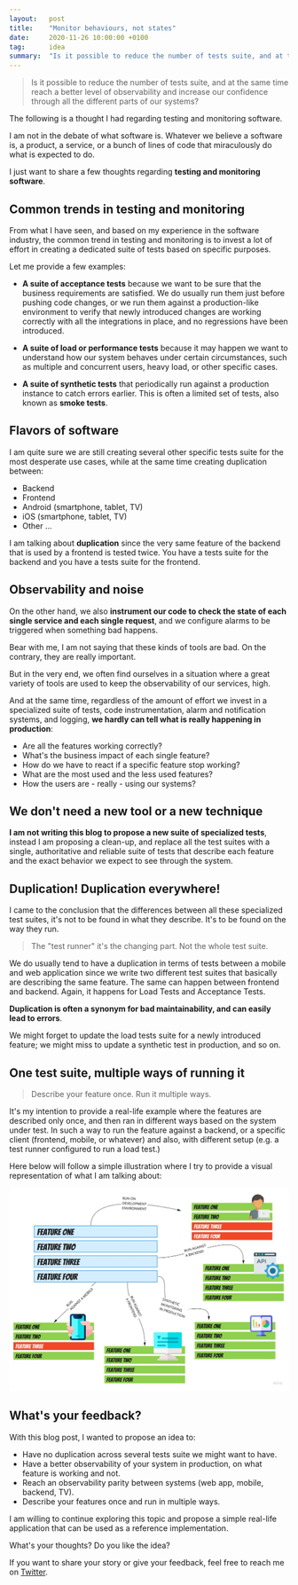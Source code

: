 ```yaml
---
layout:   post
title:    "Monitor behaviours, not states"
date:     2020-11-26 10:00:00 +0100
tag:      idea
summary:  "Is it possible to reduce the number of tests suite, and at the same time reach a better level of observability and increase our confidence through all the different parts of our systems?"
---
```


> Is it possible to reduce the number of tests suite, and at the same time reach a better level of observability and increase our confidence through all the different parts of our systems?

The following is a thought I had regarding testing and monitoring software.

I am not in the debate of what software is. Whatever we believe a software is, a product, a service, or a bunch of lines of code that miraculously do what is expected to do.

I just want to share a few thoughts regarding **testing and monitoring software**.

## Common trends in testing and monitoring

From what I have seen, and based on my experience in the software industry, the common trend in testing and monitoring is to invest a lot of effort in creating a dedicated suite of tests based on specific purposes.

Let me provide a few examples:

- **A suite of acceptance tests** because we want to be sure that the business requirements are satisfied. We do usually run them just before pushing code changes, or we run them against a production-like environment to verify that newly introduced changes are working correctly with all the integrations in place, and no regressions have been introduced.

- **A suite of load or performance tests** because it may happen we want to understand how our system behaves under certain circumstances, such as multiple and concurrent users, heavy load, or other specific cases.

- **A suite of synthetic tests** that periodically run against a production instance to catch errors earlier. This is often a limited set of tests, also known as **smoke tests**.

## Flavors of software

I am quite sure we are still creating several other specific tests suite for the most desperate use cases, while at the same time creating duplication between:

- Backend
- Frontend
- Android (smartphone, tablet, TV)
- iOS (smartphone, tablet, TV)
- Other ...

I am talking about **duplication** since the very same feature of the backend that is used by a frontend is tested twice. You have a tests suite for the backend and you have a tests suite for the frontend.

## Observability and noise

On the other hand, we also **instrument our code to check the state of each single service and each single request**, and we configure alarms to be triggered when something bad happens.

Bear with me, I am not saying that these kinds of tools are bad. On the contrary, they are really important.

But in the very end, we often find ourselves in a situation where a great variety of tools are used to keep the observability of our services, high.

And at the same time, regardless of the amount of effort we invest in a specialized suite of tests, code instrumentation, alarm and notification systems, and logging, **we hardly can tell what is really happening in production**:

- Are all the features working correctly?
- What's the business impact of each single feature?
- How do we have to react if a specific feature stop working?
- What are the most used and the less used features?
- How the users are - really - using our systems?

## We don't need a new tool or a new technique

**I am not writing this blog to propose a new suite of specialized tests**, instead I am proposing a clean-up, and replace all the test suites with a single, authoritative and reliable suite of tests that describe each feature and the exact behavior we expect to see through the system.

## Duplication! Duplication everywhere!

I came to the conclusion that the differences between all these specialized test suites, it's not to be found in what they describe. It's to be found on the way they run.

> The "test runner" it's the changing part. Not the whole test suite.

We do usually tend to have a duplication in terms of tests between a mobile and web application since we write two different test suites that basically are describing the same feature. The same can happen between frontend and backend. Again, it happens for Load Tests and Acceptance Tests.

**Duplication is often a synonym for bad maintainability, and can easily lead to errors**.

We might forget to update the load tests suite for a newly introduced feature; we might miss to update a synthetic test in production, and so on.

## One test suite, multiple ways of running it

> Describe your feature once. Run it multiple ways.

It's my intention to provide a real-life example where the features are described only once, and then ran in different ways based on the system under test. In such a way to run the feature against a backend, or a specific client (frontend, mobile, or whatever) and also, with different setup (e.g. a test runner configured to run a load test.)

Here below will follow a simple illustration where I try to provide a visual representation of what I am talking about:

![Visual representation](/assets/monitor-behaviours-not-states.jpg)

## What's your feedback?

With this blog post, I wanted to propose an idea to:

- Have no duplication across several tests suite we might want to have.
- Have a better observability of your system in production, on what feature is working and not.
- Reach an observability parity between systems (web app, mobile, backend, TV).
- Describe your features once and run in multiple ways.

I am willing to continue exploring this topic and propose a simple real-life application that can be used as a reference implementation.

What's your thoughts? Do you like the idea?

If you want to share your story or give your feedback, feel free to reach me on [Twitter](http://twitter.com/joebew42).
